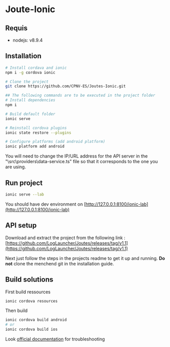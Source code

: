 # Joute-Ionic

## Requis

* nodejs: v8.9.4

## Installation

```sh
# Install cordava and ionic
npm i -g cordova ionic

# Clone the project
git clone https://github.com/CPNV-ES/Joutes-Ionic.git

## The following commands are to be executed in the project folder
# Install dependencies
npm i

# Build default folder
ionic serve

# Reinstall cordova plugins
ionic state restore --plugins

# Configure platforms (add android platform)
ionic platform add android
```

You will need to change the IP/URL address for the API server in the "\src\providers\data-service.ts" file so that it corresponds to the one you are using.

## Run project

```sh
ionic serve --lab
```

You should have dev environment on [http://127.0.0.1:8100/ionic-lab](http://127.0.0.1:8100/ionic-lab)

## API setup

Download and extract the project from the following link : [https://github.com/LogLauncher/Joutes/releases/tag/v1.1](https://github.com/LogLauncher/Joutes/releases/tag/v1.1)

Next just follow the steps in the projects readme to get it up and running. **Do not** clone the menchend git in the installation guide.

## Build solutions

First build ressources

```sh
ionic cordova resources
```

Then build

```sh
ionic cordova build android
# or
ionic cordova build ios
```

Look [official documentation](https://ionicframework.com/docs/cli/cordova/build/) for troubleshooting
